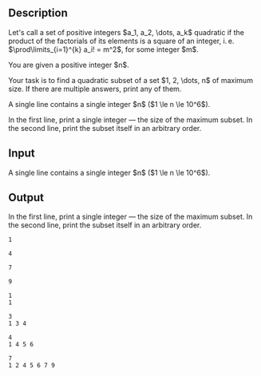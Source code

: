 ## Description

<div><p>Let's call a set of positive integers $a_1, a_2, \dots, a_k$ <span class="tex-font-style-it">quadratic</span> if the product of the factorials of its elements is a square of an integer, i. e. $\prod\limits_{i=1}^{k} a_i! = m^2$, for some integer $m$.</p><p>You are given a positive integer $n$.</p><p>Your task is to find a <span class="tex-font-style-it">quadratic</span> subset of a set $1, 2, \dots, n$ of maximum size. If there are multiple answers, print any of them.</p></div><div class="input-specification"><p>A single line contains a single integer $n$ ($1 \le n \le 10^6$).</p></div><div class="output-specification"><p>In the first line, print a single integer&nbsp;— the size of the maximum subset. In the second line, print the subset itself in an arbitrary order.</p></div>

## Input

<p>A single line contains a single integer $n$ ($1 \le n \le 10^6$).</p>

## Output

<p>In the first line, print a single integer&nbsp;— the size of the maximum subset. In the second line, print the subset itself in an arbitrary order.</p>





```input1
1
```




```input2
4
```




```input3
7
```




```input4
9
```




```output1
1
1
```




```output2
3
1 3 4
```




```output3
4
1 4 5 6
```




```output4
7
1 2 4 5 6 7 9
```


